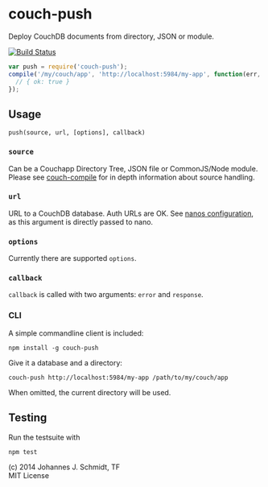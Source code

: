 # couch-push
Deploy CouchDB documents from directory, JSON or module.

[![Build Status](https://travis-ci.org/jo/couch-push.svg?branch=master)](http://travis-ci.org/jo/couch-push)

```js
var push = require('couch-push');
compile('/my/couch/app', 'http://localhost:5984/my-app', function(err, resp) {
  // { ok: true }
});
```

## Usage
`push(source, url, [options], callback)`

### `source`
Can be a  Couchapp Directory Tree, JSON file or CommonJS/Node module.
Please see [couch-compile](https://github.com/jo/couch-compile) for in depth
information about source handling.

### `url`
URL to a CouchDB database. Auth URLs are OK. See
[nanos configuration](https://github.com/dscape/nano#configuration), as this argument is
directly passed to nano.

### `options`
Currently there are supported `options`.

### `callback`
`callback` is called with two arguments: `error` and `response`.

### CLI
A simple commandline client is included:
```shell
npm install -g couch-push
```

Give it a database and a directory:
```shell
couch-push http://localhost:5984/my-app /path/to/my/couch/app
```

When omitted, the current directory will be used.

## Testing
Run the testsuite with
```shell
npm test
```

(c) 2014 Johannes J. Schmidt, TF  
MIT License
